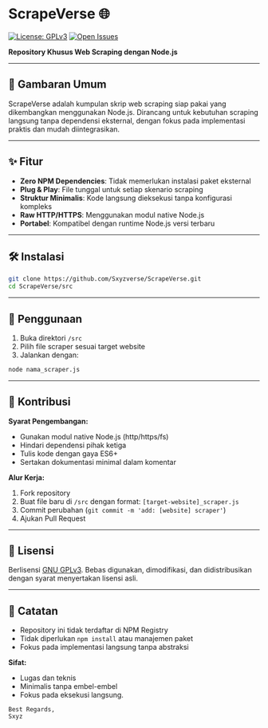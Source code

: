 
# ScrapeVerse 🌐

[![License: GPLv3](https://img.shields.io/badge/License-GPLv3-blue.svg)](https://www.gnu.org/licenses/gpl-3.0)
[![Open Issues](https://img.shields.io/github/issues/yourusername/ScrapeVerse)](https://github.com/SxyzVerse/ScrapeVerse/issues)

**Repository Khusus Web Scraping dengan Node.js**

---

## 📌 Gambaran Umum
ScrapeVerse adalah kumpulan skrip web scraping siap pakai yang dikembangkan menggunakan Node.js. Dirancang untuk kebutuhan scraping langsung tanpa dependensi eksternal, dengan fokus pada implementasi praktis dan mudah diintegrasikan.

---

## ✨ Fitur
- **Zero NPM Dependencies**: Tidak memerlukan instalasi paket eksternal
- **Plug & Play**: File tunggal untuk setiap skenario scraping
- **Struktur Minimalis**: Kode langsung dieksekusi tanpa konfigurasi kompleks
- **Raw HTTP/HTTPS**: Menggunakan modul native Node.js
- **Portabel**: Kompatibel dengan runtime Node.js versi terbaru

---

## 🛠️ Instalasi
```bash
git clone https://github.com/Sxyzverse/ScrapeVerse.git
cd ScrapeVerse/src
```

---

## 🚀 Penggunaan
1. Buka direktori `/src`
2. Pilih file scraper sesuai target website
3. Jalankan dengan:
```bash
node nama_scraper.js
```

---

## 🤝 Kontribusi
**Syarat Pengembangan:**
- Gunakan modul native Node.js (http/https/fs)
- Hindari dependensi pihak ketiga
- Tulis kode dengan gaya ES6+
- Sertakan dokumentasi minimal dalam komentar

**Alur Kerja:**
1. Fork repository
2. Buat file baru di `/src` dengan format: `[target-website]_scraper.js`
3. Commit perubahan (`git commit -m 'add: [website] scraper'`)
4. Ajukan Pull Request

---

## 📜 Lisensi
Berlisensi [GNU GPLv3](LICENSE). Bebas digunakan, dimodifikasi, dan didistribusikan dengan syarat menyertakan lisensi asli.

---

## 🚧 Catatan
- Repository ini tidak terdaftar di NPM Registry
- Tidak diperlukan `npm install` atau manajemen paket
- Fokus pada implementasi langsung tanpa abstraksi

**Sifat:**  
- Lugas dan teknis  
- Minimalis tanpa embel-embel  
- Fokus pada eksekusi langsung.

```inpo
Best Regards,
Sxyz
```